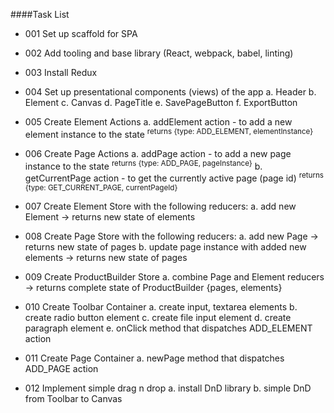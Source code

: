 ####Task List

- 001 Set up scaffold for SPA

- 002 Add tooling and base library (React, webpack, babel, linting)

- 003 Install Redux

- 004 Set up presentational components (views) of the app
    a. Header
    b. Element
    c. Canvas
    d. PageTitle
    e. SavePageButton
    f. ExportButton
    
- 005 Create Element Actions
    a. addElement action - to add a new element instance to the state
    <sup>returns {type: ADD_ELEMENT, elementInstance}</sup>
    
- 006 Create Page Actions
    a. addPage action - to add a new page instance to the state
    <sup>returns {type: ADD_PAGE, pageInstance}</sup>
    b. getCurrentPage action - to get the currently active page (page id)
    <sup>returns {type: GET_CURRENT_PAGE, currentPageId}</sup>
    
- 007 Create Element Store with the following reducers:
    a. add new Element -> returns new state of elements

- 008 Create Page Store with the following reducers:
    a. add new Page -> returns new state of pages
    b. update page instance with added new elements -> returns new state of pages

- 009 Create ProductBuilder Store
    a. combine Page and Element reducers -> returns complete state of ProductBuilder {pages, elements}
    
- 010 Create Toolbar Container
    a. create input, textarea elements
    b. create radio button element
    c. create file input element
    d. create paragraph element
    e. onClick method that dispatches ADD_ELEMENT action
    
- 011 Create Page Container
    a. newPage method that dispatches ADD_PAGE action
    
- 012 Implement simple drag n drop
    a. install DnD library
    b. simple DnD from Toolbar to Canvas
